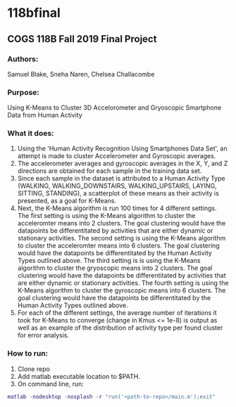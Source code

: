 # 118bfinal
## COGS 118B Fall 2019 Final Project
### Authors: 
Samuel Blake, Sneha Naren, Chelsea Challacombe

### Purpose: 
Using K-Means to Cluster 3D Accelorometer and Gryoscopic Smartphone Data from Human Activity 

### What it does: 
1. Using the 'Human Activity Recognition Using Smartphones Data Set', an attempt is made to cluster Accelerometer and Gyroscopic averages.
2. The accelerometer averages and gyroscopic averages in the X, Y, and Z directions are obtained for each sample in the training data set.
3. Since each sample in the dataset is attributed to a Human Activity Type (WALKING, WALKING_DOWNSTAIRS, WALKING_UPSTAIRS, LAYING, SITTING, STANDING), a scatterplot of these means as their activity is presented, as a goal for K-Means.
4. Next, the K-Means algorithm is run 100 times for 4 different settings.
The first setting is using the K-Means algorithm to cluster the acceleromter means into 2 clusters. The goal clustering would have the datapoints be differentitated by activities that are either dynamic or stationary activities.
The second setting is using the K-Means algorithm to cluster the acceleromter means into 6 clusters. The goal clustering would have the datapoints be differentitated by the Human Activity Types outlined above.
The third setting is is using the K-Means algorithm to cluster the gryoscopic means into 2 clusters. The goal clustering would have the datapoints be differentitated by activities that are either dynamic or stationary activities.
The fourth setting is using the K-Means algorithm to cluster the gyroscopic means into 6 clusters. The goal clustering would have the datapoints be differentitated by the Human Activity Types outlined above.
5. For each of the different settings, the average number of iterations it took for K-Means to converge (change in Kmus <= 1e-8) is output as well as an example of the distribution of activity type per found cluster for error analysis.


### How to run: 
1. Clone repo
2. Add matlab executable location to $PATH.
3. On command line, run: 
```matlab
matlab -nodesktop -nosplash -r "run('<path-to-repo>/main.m');exit"
```

